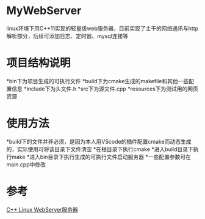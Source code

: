# MyWebServer
linux环境下用C++11实现的轻量级web服务器，目前实现了主干的网络通讯与http解析部分，后续可添加日志、定时器、mysql连接等

# 项目结构说明
*bin下为项目生成的可执行文件
*build下为cmake生成的makefile和其他一些配置信息
*include下为头文件.h
*src下为源文件.cpp
*resources下为测试用的网页资源

# 使用方法
*build下的文件并非必须，是因为本人用VScode的插件配置cmake而动态生成的，实际使用可将该目录下文件清空
*在根目录下执行cmake
*进入build目录下执行make
*进入bin目录下执行生成的可执行文件启动服务器
*一些配置参数可在main.cpp中修改

# 参考
[C++ Linux WebServer服务器](https://github.com/markparticle/WebServer/)
